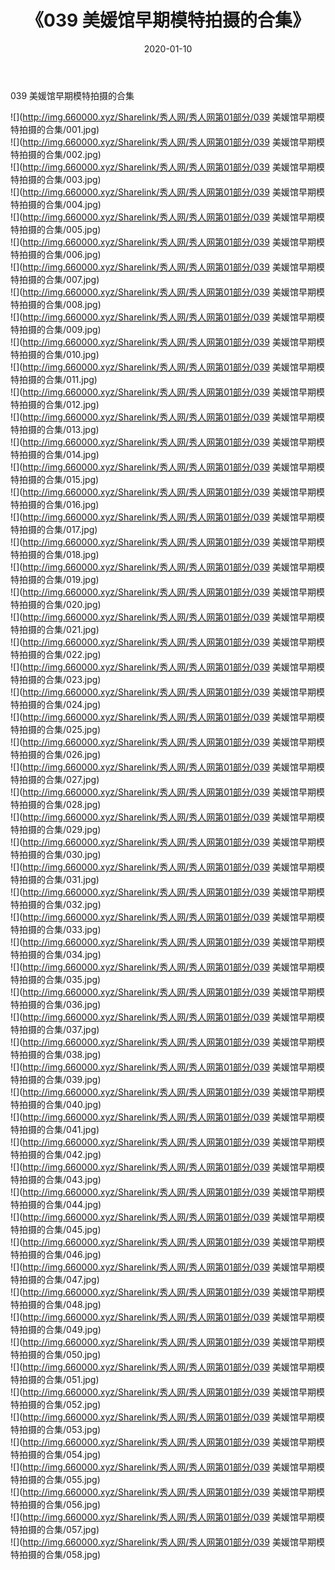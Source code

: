 ﻿---
layout: post
title:  《039 美媛馆早期模特拍摄的合集》
date:   2020-01-10
img: http://img.660000.xyz/Sharelink/秀人网/秀人网第01部分/039 美媛馆早期模特拍摄的合集/000.jpg
categories: [美女, 清纯, 唯美]
---

039 美媛馆早期模特拍摄的合集

  ![](http://img.660000.xyz/Sharelink/秀人网/秀人网第01部分/039 美媛馆早期模特拍摄的合集/001.jpg) <br> ![](http://img.660000.xyz/Sharelink/秀人网/秀人网第01部分/039 美媛馆早期模特拍摄的合集/002.jpg) <br> ![](http://img.660000.xyz/Sharelink/秀人网/秀人网第01部分/039 美媛馆早期模特拍摄的合集/003.jpg) <br> ![](http://img.660000.xyz/Sharelink/秀人网/秀人网第01部分/039 美媛馆早期模特拍摄的合集/004.jpg) <br> ![](http://img.660000.xyz/Sharelink/秀人网/秀人网第01部分/039 美媛馆早期模特拍摄的合集/005.jpg) <br> ![](http://img.660000.xyz/Sharelink/秀人网/秀人网第01部分/039 美媛馆早期模特拍摄的合集/006.jpg) <br> ![](http://img.660000.xyz/Sharelink/秀人网/秀人网第01部分/039 美媛馆早期模特拍摄的合集/007.jpg) <br> ![](http://img.660000.xyz/Sharelink/秀人网/秀人网第01部分/039 美媛馆早期模特拍摄的合集/008.jpg) <br> ![](http://img.660000.xyz/Sharelink/秀人网/秀人网第01部分/039 美媛馆早期模特拍摄的合集/009.jpg) <br> ![](http://img.660000.xyz/Sharelink/秀人网/秀人网第01部分/039 美媛馆早期模特拍摄的合集/010.jpg) <br> ![](http://img.660000.xyz/Sharelink/秀人网/秀人网第01部分/039 美媛馆早期模特拍摄的合集/011.jpg) <br> ![](http://img.660000.xyz/Sharelink/秀人网/秀人网第01部分/039 美媛馆早期模特拍摄的合集/012.jpg) <br> ![](http://img.660000.xyz/Sharelink/秀人网/秀人网第01部分/039 美媛馆早期模特拍摄的合集/013.jpg) <br> ![](http://img.660000.xyz/Sharelink/秀人网/秀人网第01部分/039 美媛馆早期模特拍摄的合集/014.jpg) <br> ![](http://img.660000.xyz/Sharelink/秀人网/秀人网第01部分/039 美媛馆早期模特拍摄的合集/015.jpg) <br> ![](http://img.660000.xyz/Sharelink/秀人网/秀人网第01部分/039 美媛馆早期模特拍摄的合集/016.jpg) <br> ![](http://img.660000.xyz/Sharelink/秀人网/秀人网第01部分/039 美媛馆早期模特拍摄的合集/017.jpg) <br> ![](http://img.660000.xyz/Sharelink/秀人网/秀人网第01部分/039 美媛馆早期模特拍摄的合集/018.jpg) <br> ![](http://img.660000.xyz/Sharelink/秀人网/秀人网第01部分/039 美媛馆早期模特拍摄的合集/019.jpg) <br> ![](http://img.660000.xyz/Sharelink/秀人网/秀人网第01部分/039 美媛馆早期模特拍摄的合集/020.jpg) <br> ![](http://img.660000.xyz/Sharelink/秀人网/秀人网第01部分/039 美媛馆早期模特拍摄的合集/021.jpg) <br> ![](http://img.660000.xyz/Sharelink/秀人网/秀人网第01部分/039 美媛馆早期模特拍摄的合集/022.jpg) <br> ![](http://img.660000.xyz/Sharelink/秀人网/秀人网第01部分/039 美媛馆早期模特拍摄的合集/023.jpg) <br> ![](http://img.660000.xyz/Sharelink/秀人网/秀人网第01部分/039 美媛馆早期模特拍摄的合集/024.jpg) <br> ![](http://img.660000.xyz/Sharelink/秀人网/秀人网第01部分/039 美媛馆早期模特拍摄的合集/025.jpg) <br> ![](http://img.660000.xyz/Sharelink/秀人网/秀人网第01部分/039 美媛馆早期模特拍摄的合集/026.jpg) <br> ![](http://img.660000.xyz/Sharelink/秀人网/秀人网第01部分/039 美媛馆早期模特拍摄的合集/027.jpg) <br> ![](http://img.660000.xyz/Sharelink/秀人网/秀人网第01部分/039 美媛馆早期模特拍摄的合集/028.jpg) <br> ![](http://img.660000.xyz/Sharelink/秀人网/秀人网第01部分/039 美媛馆早期模特拍摄的合集/029.jpg) <br> ![](http://img.660000.xyz/Sharelink/秀人网/秀人网第01部分/039 美媛馆早期模特拍摄的合集/030.jpg) <br> ![](http://img.660000.xyz/Sharelink/秀人网/秀人网第01部分/039 美媛馆早期模特拍摄的合集/031.jpg) <br> ![](http://img.660000.xyz/Sharelink/秀人网/秀人网第01部分/039 美媛馆早期模特拍摄的合集/032.jpg) <br> ![](http://img.660000.xyz/Sharelink/秀人网/秀人网第01部分/039 美媛馆早期模特拍摄的合集/033.jpg) <br> ![](http://img.660000.xyz/Sharelink/秀人网/秀人网第01部分/039 美媛馆早期模特拍摄的合集/034.jpg) <br> ![](http://img.660000.xyz/Sharelink/秀人网/秀人网第01部分/039 美媛馆早期模特拍摄的合集/035.jpg) <br> ![](http://img.660000.xyz/Sharelink/秀人网/秀人网第01部分/039 美媛馆早期模特拍摄的合集/036.jpg) <br> ![](http://img.660000.xyz/Sharelink/秀人网/秀人网第01部分/039 美媛馆早期模特拍摄的合集/037.jpg) <br> ![](http://img.660000.xyz/Sharelink/秀人网/秀人网第01部分/039 美媛馆早期模特拍摄的合集/038.jpg) <br> ![](http://img.660000.xyz/Sharelink/秀人网/秀人网第01部分/039 美媛馆早期模特拍摄的合集/039.jpg) <br> ![](http://img.660000.xyz/Sharelink/秀人网/秀人网第01部分/039 美媛馆早期模特拍摄的合集/040.jpg) <br> ![](http://img.660000.xyz/Sharelink/秀人网/秀人网第01部分/039 美媛馆早期模特拍摄的合集/041.jpg) <br> ![](http://img.660000.xyz/Sharelink/秀人网/秀人网第01部分/039 美媛馆早期模特拍摄的合集/042.jpg) <br> ![](http://img.660000.xyz/Sharelink/秀人网/秀人网第01部分/039 美媛馆早期模特拍摄的合集/043.jpg) <br> ![](http://img.660000.xyz/Sharelink/秀人网/秀人网第01部分/039 美媛馆早期模特拍摄的合集/044.jpg) <br> ![](http://img.660000.xyz/Sharelink/秀人网/秀人网第01部分/039 美媛馆早期模特拍摄的合集/045.jpg) <br> ![](http://img.660000.xyz/Sharelink/秀人网/秀人网第01部分/039 美媛馆早期模特拍摄的合集/046.jpg) <br> ![](http://img.660000.xyz/Sharelink/秀人网/秀人网第01部分/039 美媛馆早期模特拍摄的合集/047.jpg) <br> ![](http://img.660000.xyz/Sharelink/秀人网/秀人网第01部分/039 美媛馆早期模特拍摄的合集/048.jpg) <br> ![](http://img.660000.xyz/Sharelink/秀人网/秀人网第01部分/039 美媛馆早期模特拍摄的合集/049.jpg) <br> ![](http://img.660000.xyz/Sharelink/秀人网/秀人网第01部分/039 美媛馆早期模特拍摄的合集/050.jpg) <br> ![](http://img.660000.xyz/Sharelink/秀人网/秀人网第01部分/039 美媛馆早期模特拍摄的合集/051.jpg) <br> ![](http://img.660000.xyz/Sharelink/秀人网/秀人网第01部分/039 美媛馆早期模特拍摄的合集/052.jpg) <br> ![](http://img.660000.xyz/Sharelink/秀人网/秀人网第01部分/039 美媛馆早期模特拍摄的合集/053.jpg) <br> ![](http://img.660000.xyz/Sharelink/秀人网/秀人网第01部分/039 美媛馆早期模特拍摄的合集/054.jpg) <br> ![](http://img.660000.xyz/Sharelink/秀人网/秀人网第01部分/039 美媛馆早期模特拍摄的合集/055.jpg) <br> ![](http://img.660000.xyz/Sharelink/秀人网/秀人网第01部分/039 美媛馆早期模特拍摄的合集/056.jpg) <br> ![](http://img.660000.xyz/Sharelink/秀人网/秀人网第01部分/039 美媛馆早期模特拍摄的合集/057.jpg) <br> ![](http://img.660000.xyz/Sharelink/秀人网/秀人网第01部分/039 美媛馆早期模特拍摄的合集/058.jpg) <br>